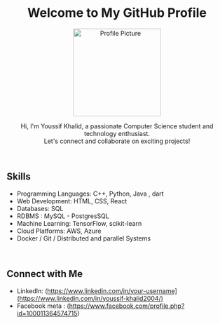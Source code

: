 <h1 align="center">Welcome to My GitHub Profile</h1>

<p align="center">
  <img src="[https://your-profile-picture-url.com](https://th.bing.com/th/id/R.44c5281ffd522ae12ccaf2979de9205a?rik=F15C%2fxlx43TaKA&pid=ImgRaw&r=0)" alt="Profile Picture" width="200" height="200">
</p>

<p align="center">
  Hi, I'm Youssif Khalid, a passionate Computer Science student and technology enthusiast.
  <br>
  Let's connect and collaborate on exciting projects!
</p>

<br>

## Skills

- Programming Languages: C++, Python, Java , dart
- Web Development: HTML, CSS, React
- Databases: SQL
- RDBMS : MySQL - PostgresSQL
- Machine Learning: TensorFlow, scikit-learn
- Cloud Platforms: AWS, Azure
- Docker / Git / Distributed and parallel Systems

<br>

## Connect with Me

- LinkedIn: (https://www.linkedin.com/in/your-username](https://www.linkedin.com/in/youssif-khalid2004/)
- Facebook meta : (https://www.facebook.com/profile.php?id=100011364574715)

<br>

